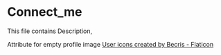 # Connect_me
This file contains Description,

Attribute for empty profile image
<a href="https://www.flaticon.com/free-icons/user" title="user icons">User icons created by Becris - Flaticon</a>